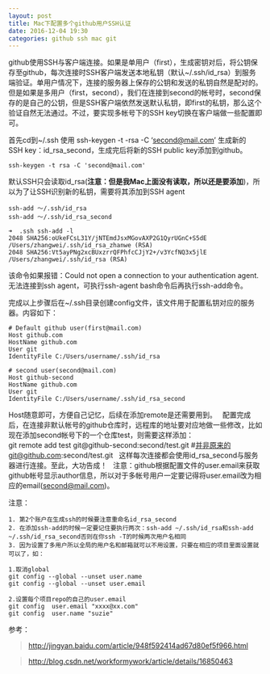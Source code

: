 ```yaml
---
layout: post
title: Mac下配置多个github用户SSH认证
date: 2016-12-04 19:30
categories: github ssh mac git
---
```


github使用SSH与客户端连接。如果是单用户（first），生成密钥对后，将公钥保存至github，每次连接时SSH客户端发送本地私钥（默认~/.ssh/id_rsa）到服务端验证。单用户情况下，连接的服务器上保存的公钥和发送的私钥自然是配对的。但是如果是多用户（first，second），我们在连接到second的帐号时，second保存的是自己的公钥，但是SSH客户端依然发送默认私钥，即first的私钥，那么这个验证自然无法通过。不过，要实现多帐号下的SSH key切换在客户端做一些配置即可。  

首先cd到~/.ssh 使用 ssh-keygen -t -rsa -C ‘second@mail.com’ 生成新的SSH key：id_rsa_second，生成完后将新的SSH public key添加到github。  

```
ssh-keygen -t rsa -C 'second@mail.com'
```

默认SSH只会读取id_rsa(**注意：但是我Mac上面没有读取，所以还是要添加**)，所以为了让SSH识别新的私钥，需要将其添加到SSH agent  

```
ssh-add ～/.ssh/id_rsa
ssh-add ～/.ssh/id_rsa_second

➜  .ssh ssh-add -l           
2048 SHA256:oUkeFCsL31Y/jNTEmdJsxMGovAXP2G1QyrUGnC+S5dE /Users/zhangwei/.ssh/id_rsa_zhanwe (RSA)
2048 SHA256:Vt5ayPNg2xcBUxzrrQFPhfcCJjY2+/v3YcfNQ3x5jlE /Users/zhangwei/.ssh/id_rsa (RSA)
```

该命令如果报错：Could not open a connection to your authentication agent.无法连接到ssh agent，可执行ssh-agent bash命令后再执行ssh-add命令。  

完成以上步骤后在~/.ssh目录创建config文件，该文件用于配置私钥对应的服务器。内容如下： 

``` 
# Default github user(first@mail.com)  
Host github.com
HostName github.com
User git
IdentityFile C:/Users/username/.ssh/id_rsa
 
# second user(second@mail.com)
Host github-second
HostName github.com
User git
IdentityFile C:/Users/username/.ssh/id_rsa_second
```

Host随意即可，方便自己记忆，后续在添加remote是还需要用到。  
配置完成后，在连接非默认帐号的github仓库时，远程库的地址要对应地做一些修改，比如现在添加second帐号下的一个仓库test，则需要这样添加：  
git remote add test git@github-second:second/test.git #并非原来的git@github.com:second/test.git  
这样每次连接都会使用id_rsa_second与服务器进行连接。至此，大功告成！  
注意：github根据配置文件的user.email来获取github帐号显示author信息，所以对于多帐号用户一定要记得将user.email改为相应的email(second@mail.com)。  

注意：

```
1. 第2个账户在生成ssh的时候要注意重命名id_rsa_second
2. 在添加ssh-add的时候一定要记住要执行两次：ssh-add ~/.ssh/id_rsa和ssh-add ~/.ssh/id_rsa_second否则在你ssh -T的时候两次用户名相同
3. 因为设置了多用户所以全局的用户名和邮箱就可以不用设置，只要在相应的项目里面设置就可以了，如：

1.取消global
git config --global --unset user.name
git config --global --unset user.email

2.设置每个项目repo的自己的user.email
git config  user.email "xxxx@xx.com"
git config  user.name "suzie"
```

参考：

> <http://jingyan.baidu.com/article/948f592414ad67d80ef5f966.html>

> <http://blog.csdn.net/workformywork/article/details/16850463>
